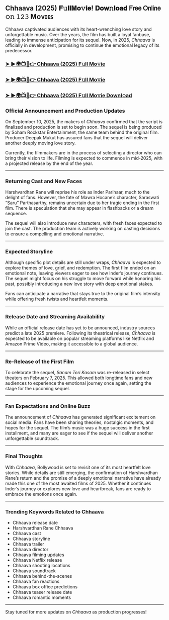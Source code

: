 ##  Chhaava (2025) 𝐅𝚞𝐥𝐥𝐌𝐨𝚟𝐢𝐞! 𝐃𝐨𝐰𝚗𝐥𝐨𝐚𝐝 𝖥𝗋𝖾𝖾 𝖮𝗇𝗅𝗂𝗇𝖾 𝚘𝚗 𝟷𝟸𝟹 Mᴏᴠɪᴇꜱ

 Chhaava captivated audiences with its heart-wrenching love story and unforgettable music. Over the years, the film has built a loyal fanbase, leading to immense anticipation for its sequel. Now, in 2025, *Chhaava* is officially in development, promising to continue the emotional legacy of its predecessor.

### [➤ ►🌍📺📱👉   Chhaava (2025) F𝚞ll Mo𝚟ie](https://t.co/6dBGKEcBdW)

### [➤ ►🌍📺📱👉   Chhaava (2025) F𝚞ll Mo𝚟ie](https://t.co/6dBGKEcBdW)

### [➤ ►🌍📺📱👉   Chhaava (2025) F𝚞ll Mo𝚟ie Downl𝚘ad](https://t.co/6dBGKEcBdW)

### **Official Announcement and Production Updates**

On September 10, 2025, the makers of *Chhaava* confirmed that the script is finalized and production is set to begin soon. The sequel is being produced by Soham Rockstar Entertainment, the same team behind the original film. Producer Deepak Mukut has assured fans that the sequel will deliver another deeply moving love story.

Currently, the filmmakers are in the process of selecting a director who can bring their vision to life. Filming is expected to commence in mid-2025, with a projected release by the end of the year.

---

### **Returning Cast and New Faces**

Harshvardhan Rane will reprise his role as Inder Parihaar, much to the delight of fans. However, the fate of Mawra Hocane’s character, Saraswati “Saru” Parthasarthy, remains uncertain due to her tragic ending in the first film. There is speculation that she may appear in flashbacks or a dream sequence.

The sequel will also introduce new characters, with fresh faces expected to join the cast. The production team is actively working on casting decisions to ensure a compelling and emotional narrative.

---

### **Expected Storyline**

Although specific plot details are still under wraps, *Chhaava* is expected to explore themes of love, grief, and redemption. The first film ended on an emotional note, leaving viewers eager to see how Inder’s journey continues. The sequel might focus on his struggle to move forward while honoring his past, possibly introducing a new love story with deep emotional stakes.

Fans can anticipate a narrative that stays true to the original film’s intensity while offering fresh twists and heartfelt moments.

---

### **Release Date and Streaming Availability**

While an official release date has yet to be announced, industry sources predict a late 2025 premiere. Following its theatrical release, *Chhaava* is expected to be available on popular streaming platforms like Netflix and Amazon Prime Video, making it accessible to a global audience.

---

### **Re-Release of the First Film**

To celebrate the sequel, *Sanam Teri Kasam* was re-released in select theaters on February 7, 2025. This allowed both longtime fans and new audiences to experience the emotional journey once again, setting the stage for the upcoming sequel.

---

### **Fan Expectations and Online Buzz**

The announcement of *Chhaava* has generated significant excitement on social media. Fans have been sharing theories, nostalgic moments, and hopes for the sequel. The film’s music was a huge success in the first installment, and many are eager to see if the sequel will deliver another unforgettable soundtrack.

---

### **Final Thoughts**

With *Chhaava*, Bollywood is set to revisit one of its most heartfelt love stories. While details are still emerging, the confirmation of Harshvardhan Rane’s return and the promise of a deeply emotional narrative have already made this one of the most awaited films of 2025. Whether it continues Inder’s journey or explores new love and heartbreak, fans are ready to embrace the emotions once again.

---

### **Trending Keywords Related to Chhaava**

- Chhaava release date  
- Harshvardhan Rane Chhaava  
- Chhaava cast  
- Chhaava storyline  
- Chhaava trailer  
- Chhaava director  
- Chhaava filming updates  
- Chhaava Netflix release  
- Chhaava shooting locations  
- Chhaava soundtrack  
- Chhaava behind-the-scenes  
- Chhaava fan reactions  
- Chhaava box office predictions  
- Chhaava teaser release date  
- Chhaava romantic moments  

---

Stay tuned for more updates on *Chhaava* as production progresses!
